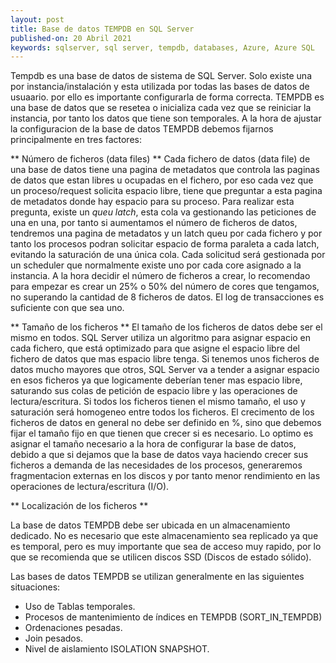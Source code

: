 ```yaml
---
layout: post
title: Base de datos TEMPDB en SQL Server
published-on: 20 Abril 2021
keywords: sqlserver, sql server, tempdb, databases, Azure, Azure SQL
---
```



Tempdb es una base de datos de sistema de SQL Server. Solo existe una por instancia/instalación y esta utilizada por todas las bases de datos de usuaario. por ello es importante configurarla de forma correcta. TEMPDB es una base de datos que se resetea o inicializa cada vez que se reiniciar la instancia, por tanto los datos que tiene son temporales. 
A la hora de ajustar la configuracion de la base de datos TEMPDB debemos fijarnos principalmente en tres factores:

** Número de ficheros (data files) **
Cada fichero de datos (data file) de una base de datos tiene una pagina de metadatos que controla las paginas de datos que estan libres u ocupadas en el fichero, por eso cada vez que un proceso/request solicita espacio libre, tiene que preguntar a esta pagina de metadatos donde hay espacio para su proceso. Para realizar esta pregunta, existe un *queu latch*, esta cola va gestionando las peticiones de una en una, por tanto si aumentamos el número de ficheros de datos, tendremos una pagina de metadatos y un latch queu por cada fichero y por tanto los procesos podran solicitar espacio de forma paraleta a cada latch, evitando la saturación de una única cola. Cada solicitud será gestionada por un scheduler que normalmente existe uno por cada core asignado a la instancia. A la hora decidir el número de ficheros a crear, lo recomendao para empezar es crear un 25% o 50% del número de cores que tengamos, no superando la cantidad de 8 ficheros de datos. El log de transacciones  es suficiente con que sea uno.

** Tamaño de los ficheros **
El tamaño de los ficheros de datos debe ser el mismo en todos. SQL Server utiliza un algoritmo para asignar espacio en cada fichero, que está optimizado para que asigne el espacio libre del fichero de datos que mas espacio libre tenga. Si tenemos unos ficheros de datos mucho mayores que otros, SQL Server va a tender a asignar espacio en esos ficheros ya que logicamente deberían tener mas espacio libre, saturando sus colas de petición de espacio libre y las operaciones de lectura/escritura. Si todos los ficheros tienen el mismo tamaño, el uso y saturación será homogeneo entre todos los ficheros. 
El crecimento de los ficheros de datos en general no debe ser definido en %, sino que debemos fijar el tamaño fijo en que tienen que crecer si es necesario. Lo optimo es asignar el tamaño necesario a la hora de configurar la base de datos, debido a que si dejamos que la base de datos vaya haciendo crecer sus ficheros a demanda de las necesidades de los procesos, generaremos fragmentacion externas en los discos y por tanto menor rendimiento en las operaciones de lectura/escritura (I/O).

** Localización de los ficheros **

La base de datos TEMPDB debe ser ubicada en un almacenamiento dedicado. No es necesario que este almacenamiento sea replicado ya que es temporal, pero es muy importante que sea de acceso muy rapido, por lo que se recomienda que se utilicen discos SSD (Discos de estado sólido).

Las bases de datos TEMPDB se utilizan generalmente en las siguientes situaciones:

- Uso de Tablas temporales.
- Procesos de mantenimiento de índices en TEMPDB (SORT_IN_TEMPDB)
- Ordenaciones pesadas.
- Join pesados.
- Nivel de aislamiento ISOLATION SNAPSHOT.

